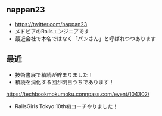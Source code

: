 ## nappan23

- https://twitter.com/nappan23
- メドピアのRailsエンジニアです
- 最近会社で本名ではなく「パンさん」と呼ばれつつあります

## 最近
- 技術書展で積読が貯まりました！
- 積読を消化する回が明日うちであります！

https://techbookmokumoku.connpass.com/event/104302/

- RailsGirls Tokyo 10th初コーチやりました！
